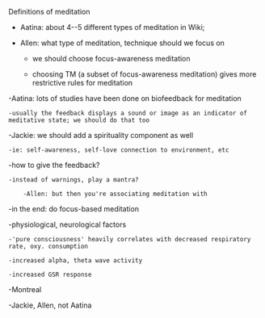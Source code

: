 Definitions of meditation

- Aatina: about 4--5 different types of meditation in Wiki; 

- Allen: what type of meditation, technique should we focus on

    - we should choose focus-awareness meditation
    
	- choosing TM (a subset of focus-awareness meditation) gives more restrictive rules for meditation

-Aatina: lots of studies have been done on biofeedback for meditation

	-usually the feedback displays a sound or image as an indicator of meditative state; we should do that too

-Jackie: we should add a spirituality component as well

	-ie: self-awareness, self-love connection to environment, etc

-how to give the feedback?

	-instead of warnings, play a mantra?
	
		-Allen: but then you're associating meditation with 

-in the end: do focus-based meditation

-physiological, neurological factors

	-'pure consciousness' heavily correlates with decreased respiratory rate, oxy. consumption
	
	-increased alpha, theta wave activity
	
	-increased GSR response

-Montreal

  -Jackie, Allen, not Aatina
